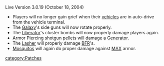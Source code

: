 Live Version 3.0.19 (October 18, 2004)

- Players will no longer gain grief when their
  [vehicles](/vehicle "wikilink") are in auto-drive from the vehicle
  terminal.
- The [Galaxy](/Galaxy "wikilink")'s side guns will now rotate
  properly.
- The [Liberator](/Liberator "wikilink")'s cluster bombs will now
  properly damage players again.
- Armor Piercing shotgun pellets will damage a
  [Generator](/Generator "wikilink").
- The [Lasher](/Lasher "wikilink") will properly damage
  [BFR](/BFR "wikilink")'s.
- [Mosquitos](/Mosquito "wikilink") will again do proper damage against
  [MAX](/MAX "wikilink") armor.

[category:Patches](/category:Patches "wikilink")
